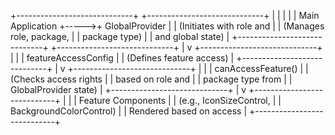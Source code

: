 +-----------------------------+       +-----------------------------+
|                             |       |                             |
|      Main Application       +----->+        GlobalProvider       |
|  (Initiates with role and   |       |   (Manages role, package,   |
|       package type)         |       |    and global state)        |
+-----------------------------+       +-----------------------------+
                                           |
                                           v
                                +-----------------------------+
                                |                             |
                                |    featureAccessConfig     |
                                |  (Defines feature access)  |
                                +-----------------------------+
                                           |
                                           v
                                +-----------------------------+
                                |                             |
                                |    canAccessFeature()      |
                                |   (Checks access rights    |
                                |    based on role and       |
                                |    package type from       |
                                |    GlobalProvider state)   |
                                +-----------------------------+
                                           |
                                           v
                            +----------------------------+
                            |                            |
                            |     Feature Components     |
                            | (e.g., IconSizeControl,    |
                            |   BackgroundColorControl)  |
                            |  Rendered based on access  |
                            +----------------------------+
